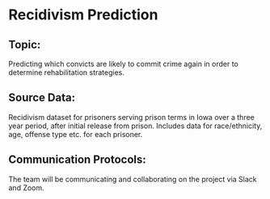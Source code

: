 # Recidivism Prediction

## Topic:

Predicting which convicts are likely to commit crime again in order to determine rehabilitation strategies.

## Source Data:

Recidivism dataset for prisoners serving prison terms in Iowa over a three year period, after initial release from prison. Includes data for race/ethnicity, age, offense type etc. for each prisoner.

## Communication Protocols:

The team will be communicating and collaborating on the project via Slack and Zoom.
